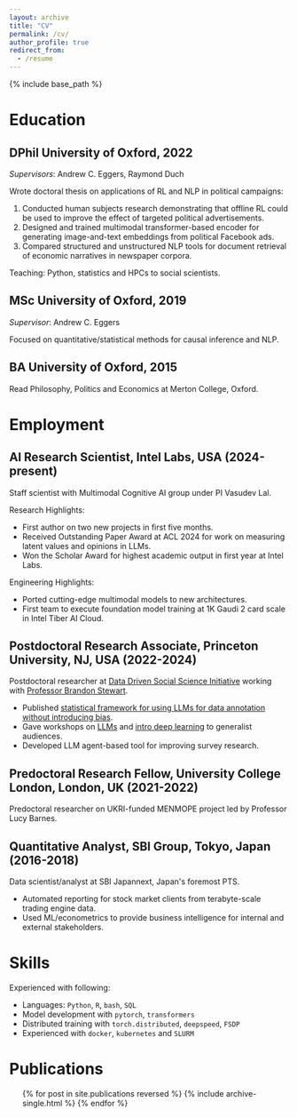 ```yaml
---
layout: archive
title: "CV"
permalink: /cv/
author_profile: true
redirect_from:
  - /resume
---
```


{% include base_path %}

# Education

## DPhil University of Oxford, 2022

_Supervisors_: Andrew C. Eggers, Raymond Duch

Wrote doctoral thesis on applications of RL and NLP in political campaigns:

1. Conducted human subjects research demonstrating that offline RL could be used to improve the effect of targeted political advertisements.
2. Designed and trained multimodal transformer-based encoder for generating image-and-text embeddings from political Facebook ads.
3. Compared structured and unstructured NLP tools for document retrieval of economic narratives in newspaper corpora.

Teaching: Python, statistics and HPCs to social scientists.

## MSc University of Oxford, 2019

_Supervisor_: Andrew C. Eggers

Focused on quantitative/statistical methods for causal inference and NLP.

## BA University of Oxford, 2015

Read Philosophy, Politics and Economics at Merton College, Oxford.



# Employment

## **AI Research Scientist**, Intel Labs, USA (2024-present)

Staff scientist with Multimodal Cognitive AI group under PI Vasudev Lal.

Research Highlights:

- First author on two new projects in first five months.
- Received Outstanding Paper Award at ACL 2024 for work on measuring latent values and opinions in LLMs.
- Won the Scholar Award for highest academic output in first year at Intel Labs.

Engineering Highlights:

- Ported cutting-edge multimodal models to new architectures.
- First team to execute foundation model training at 1K Gaudi 2 card scale in Intel Tiber AI Cloud.

## **Postdoctoral Research Associate**, Princeton University, NJ, USA (2022-2024)

Postdoctoral researcher at [Data Driven Social Science Initiative](https://ddss.princeton.edu) working with [Professor Brandon Stewart](https://bstewart.scholar.princeton.edu).

- Published [statistical framework for using LLMs for data annotation without introducing bias](/publication/dsl-neurips-2023).
- Gave workshops on [LLMs](https://github.com/muhark/nn-tutorial/blob/main/part2/lecture.md) and [intro deep learning](https://github.com/muhark/nn-tutorial/blob/main/part1/lecture.md) to generalist audiences.
- Developed LLM agent-based tool for improving survey research.


## **Predoctoral Research Fellow**, University College London, London, UK (2021-2022)

Predoctoral researcher on UKRI-funded MENMOPE project led by Professor Lucy Barnes.

## **Quantitative Analyst**, SBI Group, Tokyo, Japan (2016-2018)

Data scientist/analyst at SBI Japannext, Japan's foremost PTS.

- Automated reporting for stock market clients from terabyte-scale trading engine data.
- Used ML/econometrics to provide business intelligence for internal and external stakeholders.


# Skills

Experienced with following:

- Languages: `Python`, `R`, `bash`, `SQL`
- Model development with `pytorch`, `transformers`
- Distributed training with `torch.distributed`, `deepspeed`, `FSDP`
- Experienced with `docker`, `kubernetes` and `SLURM`



# Publications

<ul>
{% for post in site.publications reversed %}
    {% include archive-single.html %}
{% endfor %}
</ul>
  
<!-- Talks
======
  <ul>{% for post in site.talks reversed %}
    {% include archive-single-talk-cv.html  %}
  {% endfor %}</ul> -->
  
<!-- Teaching
======
  <ul>{% for post in site.teaching reversed %}
    {% include archive-single-cv.html %}
  {% endfor %}</ul>
  
-->